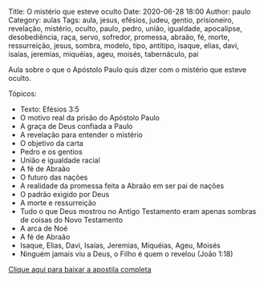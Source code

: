 Title: O mistério que esteve oculto
Date: 2020-06-28 18:00
Author: paulo
Category: aulas
Tags: aula, jesus, efésios, judeu, gentio, prisioneiro, revelação, mistério, oculto, paulo, pedro, união, igualdade, apocalipse, desobediência, raça, servo, sofredor, promessa, abraão, fé, morte, ressurreição, jesus, sombra, modelo, tipo, antítipo, isaque, elias, davi, isaías, jeremias, miquéias, ageu, moisés, tabernáculo, pai

Aula sobre o que o Apóstolo Paulo quis dizer com o mistério que esteve oculto.

Tópicos:

- Texto: Efésios 3:5
- O motivo real da prisão do Apóstolo Paulo
- A graça de Deus confiada a Paulo
- A revelação para entender o mistério
- O objetivo da carta
- Pedro e os gentios
- União e igualdade racial
- A fé de Abraão
- O futuro das nações
- A realidade da promessa feita a Abraão em ser pai de nações
- O padrão exigido por Deus
- A morte e ressurreição
- Tudo o que Deus mostrou no Antigo Testamento eram apenas sombras de coisas do Novo Testamento
- A arca de Noé
- A fé de Abraão
- Isaque, Elias, Davi, Isaías, Jeremias, Miquéias, Ageu, Moisés
- Ninguém jamais viu a Deus, o Filho é quem o revelou (João 1:18)


[Clique aqui para baixar a apostila completa](https://www.dropbox.com/s/gvrejed0bkhgwxn/Aula%20EBD%20-%20O%20mist%C3%A9rio%20que%20esteve%20oculto%20-%2028_06_2020.pdf?dl=1)